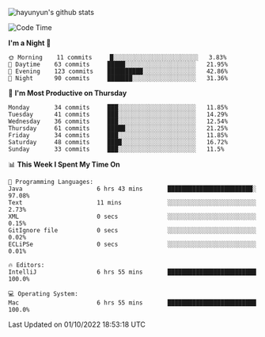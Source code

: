 
![hayunyun's github stats](https://github-readme-stats.vercel.app/api?username=hayunyun&show_icons=true)


<!--START_SECTION:waka-->
![Code Time](http://img.shields.io/badge/Code%20Time-461%20hrs%2023%20mins-blue)

**I'm a Night 🦉** 

```text
🌞 Morning    11 commits     █░░░░░░░░░░░░░░░░░░░░░░░░   3.83% 
🌆 Daytime    63 commits     █████░░░░░░░░░░░░░░░░░░░░   21.95% 
🌃 Evening    123 commits    ██████████░░░░░░░░░░░░░░░   42.86% 
🌙 Night      90 commits     ███████░░░░░░░░░░░░░░░░░░   31.36%

```
📅 **I'm Most Productive on Thursday** 

```text
Monday       34 commits     ███░░░░░░░░░░░░░░░░░░░░░░   11.85% 
Tuesday      41 commits     ███░░░░░░░░░░░░░░░░░░░░░░   14.29% 
Wednesday    36 commits     ███░░░░░░░░░░░░░░░░░░░░░░   12.54% 
Thursday     61 commits     █████░░░░░░░░░░░░░░░░░░░░   21.25% 
Friday       34 commits     ███░░░░░░░░░░░░░░░░░░░░░░   11.85% 
Saturday     48 commits     ████░░░░░░░░░░░░░░░░░░░░░   16.72% 
Sunday       33 commits     ███░░░░░░░░░░░░░░░░░░░░░░   11.5%

```


📊 **This Week I Spent My Time On** 

```text
💬 Programming Languages: 
Java                     6 hrs 43 mins       ████████████████████████░   97.08% 
Text                     11 mins             ░░░░░░░░░░░░░░░░░░░░░░░░░   2.73% 
XML                      0 secs              ░░░░░░░░░░░░░░░░░░░░░░░░░   0.15% 
GitIgnore file           0 secs              ░░░░░░░░░░░░░░░░░░░░░░░░░   0.02% 
ECLiPSe                  0 secs              ░░░░░░░░░░░░░░░░░░░░░░░░░   0.01%

🔥 Editors: 
IntelliJ                 6 hrs 55 mins       █████████████████████████   100.0%

💻 Operating System: 
Mac                      6 hrs 55 mins       █████████████████████████   100.0%

```


 Last Updated on 01/10/2022 18:53:18 UTC
<!--END_SECTION:waka-->

<!--
**hayunyun/hayunyun** is a ✨ _special_ ✨ repository because its `README.md` (this file) appears on your GitHub profile.

Here are some ideas to get you started:

- 🔭 I’m currently working on ...
- 🌱 I’m currently learning ...
- 👯 I’m looking to collaborate on ...
- 🤔 I’m looking for help with ...
- 💬 Ask me about ...
- 📫 How to reach me: ...
- 😄 Pronouns: ...
- ⚡ Fun fact: ...
-->
